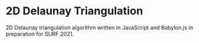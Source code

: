 # 2D Delaunay Triangulation
2D Delaunay triangulation algorithm written in JavaScript and Babylon.js in preparation for SURF 2021.
